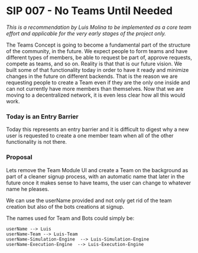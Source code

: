 # SIP 007 - No Teams Until Needed

_This is a recommendation by Luis Molina to be implemented as a core team effort and applicable for the very early stages of the project only._

The Teams Concept is going to become a fundamental part of the structure of the community, in the future. We expect people to form teams and have different types of members, be able to request be part of, approve requests, compete as teams, and so on. Reality is that that is our future vision. We built some of that functionality today in order to have it ready and minimize changes in the future on different backends. That is the reason we are requesting people to create a Team even if they are the only one inside and can not currently have more members than themselves. Now that we are moving to a decentralized network, it is even less clear how all this would work.

### Today is an Entry Barrier

Today this represents an entry barrier and it is difficult to digest why a new user is requested to create a one member team when all of the other functionality is not there.

### Proposal

Lets remove the Team Module UI and create a Team on the background as part of a cleaner signup process, with an automatic name that later in the future once it makes sense to have teams, the user can change to whatever name he pleases.

We can use the userName provided and not only get rid of the team creation but also of the bots creations at signup.

The names used for Team and Bots could simply be:

```
userName --> Luis
userName-Team --> Luis-Team
userName-Simulation-Engine  --> Luis-Simulation-Engine
userName-Execution-Engine  --> Luis-Execution-Engine
```
